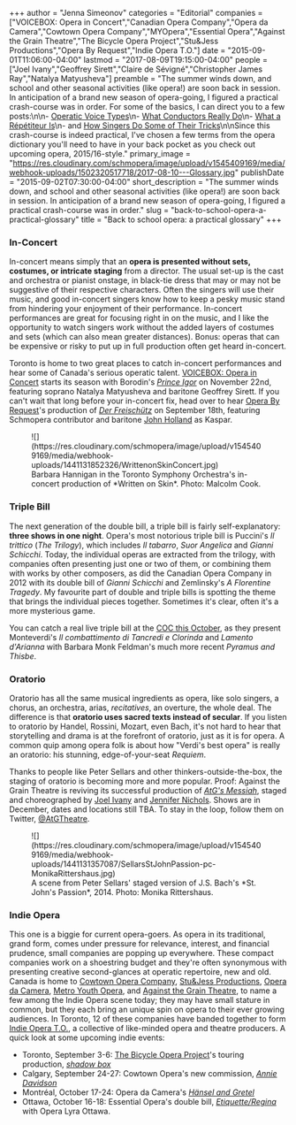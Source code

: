 +++
author = "Jenna Simeonov"
categories = "Editorial"
companies = ["VOICEBOX: Opera in Concert","Canadian Opera Company","Opera da Camera","Cowtown Opera Company","MYOpera","Essential Opera","Against the Grain Theatre","The Bicycle Opera Project","Stu&Jess Productions","Opera By Request","Indie Opera T.O."]
date = "2015-09-01T11:06:00-04:00"
lastmod = "2017-08-09T19:15:00-04:00"
people = ["Joel Ivany","Geoffrey Sirett","Claire de Sévigné","Christopher James Ray","Natalya Matyusheva"]
preamble = "The summer winds down, and school and other seasonal activities (like opera!) are soon back in session. In anticipation of a brand new season of opera-going, I figured a practical crash-course was in order. For some of the basics, I can direct you to a few posts:\n\n- [Operatic Voice Types](/fach-isms-stereotypes-for-a-reason/)\n- [What Conductors Really Do](/spotlight-on-christopher-james-ray/)\n- [What a Répétiteur Is](/star-repetiteur-there-is-such-a-thing/)\n- and [How Singers Do Some of Their Tricks](/claire-de-sevigne-sing-fast-high/)\n\nSince this crash-course is indeed practical, I've chosen a few terms from the opera dictionary you'll need to have in your back pocket as you check out upcoming opera, 2015/16-style."
primary_image = "https://res.cloudinary.com/schmopera/image/upload/v1545409169/media/webhook-uploads/1502320517718/2017-08-10---Glossary.jpg"
publishDate = "2015-09-02T07:30:00-04:00"
short_description = "The summer winds down, and school and other seasonal activities (like opera!) are soon back in session. In anticipation of a brand new season of opera-going, I figured a practical crash-course was in order."
slug = "back-to-school-opera-a-practical-glossary"
title = "Back to school opera: a practical glossary"
+++

### In-Concert

In-concert means simply that an **opera is presented without sets, costumes, or intricate staging** from a director. The usual set-up is the cast and orchestra or pianist onstage, in black-tie dress that may or may not be suggestive of their respective characters. Often the singers will use their music, and good in-concert singers know how to keep a pesky music stand from hindering your enjoyment of their performance. In-concert performances are great for focusing right in on the music, and I like the opportunity to watch singers work without the added layers of costumes and sets (which can also mean greater distances). Bonus: operas that can be expensive or risky to put up in full production often get heard in-concert.

Toronto is home to two great places to catch in-concert performances and hear some of Canada's serious operatic talent. [VOICEBOX: Opera in Concert](/scene/companies/voicebox-opera-in-concert/) starts its season with Borodin's [*Prince Igor*](http://www.operainconcert.com/PrinceIgor_syn.html) on November 22nd, featuring soprano Natalya Matyusheva and baritone Geoffrey Sirett. If you can't wait that long before your in-concert fix, head over to hear [Opera By Request](/scene/companies/opera-by-request/)'s production of [*Der Freischütz*](http://operabyrequest.ca/wordpress/) on September 18th, featuring Schmopera contributor and baritone [John Holland](http://www.schmopera.com/don-giovanni-at-the-estates-theatre/) as Kaspar.

<figure data-type="image">
![](https://res.cloudinary.com/schmopera/image/upload/v1545409169/media/webhook-uploads/1441131852326/WrittenonSkinConcert.jpg)
<figcaption>Barbara Hannigan in the Toronto Symphony Orchestra's in-concert production of *Written on Skin*. Photo: Malcolm Cook.</figcaption>
</figure>

### Triple Bill

The next generation of the double bill, a triple bill is fairly self-explanatory: **three shows in one night**. Opera's most notorious triple bill is Puccini's *Il trittico* (*The Trilogy*), which includes *Il tabarro*, *Suor Angelica* and *Gianni Schicchi*. Today, the individual operas are extracted from the trilogy, with companies often presenting just one or two of them, or combining them with works by other composers, as did the Canadian Opera Company in 2012 with its double bill of *Gianni Schicchi* and Zemlinsky's *A Florentine Tragedy*. My favourite part of double and triple bills is spotting the theme that brings the individual pieces together. Sometimes it's clear, often it's a more mysterious game.

You can catch a real live triple bill at the [COC this October](http://www.coc.ca/PerformancesAndTickets/1516Season/PyramusandThisbe.aspx), as they present Monteverdi's *Il combattimento di Tancredi e Clorinda* and *Lamento d'Arianna* with Barbara Monk Feldman's much more recent *Pyramus and Thisbe*.

### Oratorio

Oratorio has all the same musical ingredients as opera, like solo singers, a chorus, an orchestra, arias, *recitatives*, an overture, the whole deal. The difference is that **oratorio uses sacred texts instead of secular**. If you listen to oratorio by Handel, Rossini, Mozart, even Bach, it's not hard to hear that storytelling and drama is at the forefront of oratorio, just as it is for opera. A common quip among opera folk is about how "Verdi's best opera" is really an oratorio: his stunning, edge-of-your-seat *Requiem*.

Thanks to people like Peter Sellars and other thinkers-outside-the-box, the staging of oratorio is becoming more and more popular. Proof: Against the Grain Theatre is reviving its successful production of [*AtG's Messiah*](http://againstthegraintheatre.com/shows/atgmessiah), staged and choreographed by [Joel Ivany](/scene/people/joel-ivany/) and [Jennifer Nichols](https://twitter.com/JennEMethod). Shows are in December, dates and locations still TBA. To stay in the loop, follow them on Twitter, [@AtGTheatre](https://twitter.com/AtGtheatre).

<figure data-type="image">
![](https://res.cloudinary.com/schmopera/image/upload/v1545409169/media/webhook-uploads/1441131357087/SellarsStJohnPassion-pc-MonikaRittershaus.jpg)
<figcaption>A scene from Peter Sellars' staged version of J.S. Bach's *St. John's Passion*, 2014. Photo: Monika Rittershaus.</figcaption>
</figure>

### Indie Opera

This one is a biggie for current opera-goers. As opera in its traditional, grand form, comes under pressure for relevance, interest, and financial prudence, small companies are popping up everywhere. These compact companies work on a shoestring budget and they're often synonymous with presenting creative second-glances at operatic repertoire, new and old. Canada is home to [Cowtown Opera Company](/scene/companies/cowtown-opera-company/), [Stu&Jess Productions](/scene/companies/stujess-productions/), [Opera da Camera](/scene/companies/opera-da-camera/), [Metro Youth Opera](/scene/companies/metro-youth-opera/), and [Against the Grain Theatre](/scene/companies/against-the-grain-theatre/), to name a few among the Indie Opera scene today; they may have small stature in common, but they each bring an unique spin on opera to their ever growing audiences. In Toronto, 12 of these companies have banded together to form [Indie Opera T.O.](/scene/companies/indie-opera-to/), a collective of like-minded opera and theatre producers. A quick look at some upcoming indie events:

- Toronto, September 3-6: [The Bicycle Opera Project](/scene/companies/the-bicycle-opera-project/)'s touring production, [*shadow box*](http://bicycleopera.com/tickets-ontario/)
- Calgary, September 24-27: Cowtown Opera's new commission, [*Annie Davidson*](http://www.eventbrite.ca/e/annie-davidson-tickets-17974222383)
- Montréal, October 17-24: Opera da Camera's [*Hänsel and Gretel*](http://www.operadacamera.ca/2015-16/hansel-und-gretel)
- Ottawa, October 16-18: Essential Opera's double bill, [*Etiquette/Regina*](https://operalyra.ca/etiquette-regina/) with Opera Lyra Ottawa.
